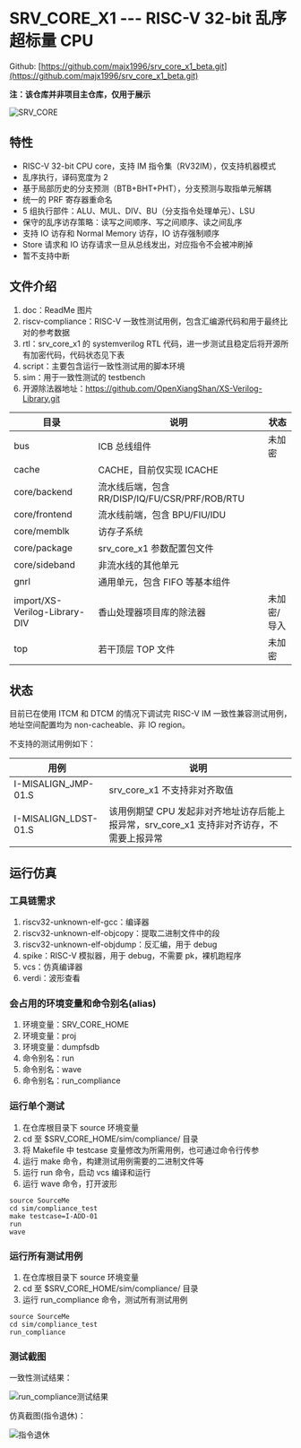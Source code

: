 # SRV_CORE_X1 --- RISC-V 32-bit 乱序超标量 CPU

Github: [https://github.com/majx1996/srv_core_x1_beta.git](https://github.com/majx1996/srv_core_x1_beta.git)

**注：该仓库并非项目主仓库，仅用于展示**

![SRV_CORE](doc/srv_core.png)

## 特性
* RISC-V 32-bit CPU core，支持 IM 指令集（RV32IM），仅支持机器模式
* 乱序执行，译码宽度为 2
* 基于局部历史的分支预测（BTB+BHT+PHT），分支预测与取指单元解耦
* 统一的 PRF 寄存器重命名
* 5 组执行部件：ALU、MUL、DIV、BU（分支指令处理单元）、LSU
* 保守的乱序访存策略：读写之间顺序、写之间顺序、读之间乱序
* 支持 IO 访存和 Normal Memory 访存，IO 访存强制顺序
* Store 请求和 IO 访存请求一旦从总线发出，对应指令不会被冲刷掉
* 暂不支持中断

## 文件介绍
1. doc：ReadMe 图片
2. riscv-compliance：RISC-V 一致性测试用例，包含汇编源代码和用于最终比对的参考数据
3. rtl：srv_core_x1 的 systemverilog RTL 代码，进一步测试且稳定后将开源所有加密代码，代码状态见下表
4. script：主要包含运行一致性测试用的脚本环境
5. sim：用于一致性测试的 testbench
6. 开源除法器地址：https://github.com/OpenXiangShan/XS-Verilog-Library.git

| 目录                          | 说明                                           | 状态        |
| ----------------------------- | ---------------------------------------------- | ----------- |
| bus                           | ICB 总线组件                                   | 未加密      |
| cache                         | CACHE，目前仅实现 ICACHE                       |             |
| core/backend                  | 流水线后端，包含 RR/DISP/IQ/FU/CSR/PRF/ROB/RTU |             |
| core/frontend                 | 流水线前端，包含 BPU/FIU/IDU                   |             |
| core/memblk                   | 访存子系统                                     |             |
| core/package                  | srv_core_x1 参数配置包文件                     |             |
| core/sideband                 | 非流水线的其他单元                             |             |
| gnrl                          | 通用单元，包含 FIFO 等基本组件                 |             |
| import/XS-Verilog-Library-DIV | 香山处理器项目库的除法器                       | 未加密/导入 |
| top                           | 若干顶层 TOP 文件                              | 未加密      |

## 状态

目前已在使用 ITCM 和 DTCM 的情况下调试完 RISC-V IM 一致性兼容测试用例，地址空间配置均为 non-cacheable、非 IO region。

不支持的测试用例如下：

| 用例                 | 说明                                                         |
| -------------------- | ------------------------------------------------------------ |
| I-MISALIGN_JMP-01.S  | srv_core_x1 不支持非对齐取值                                 |
| I-MISALIGN_LDST-01.S | 该用例期望 CPU 发起非对齐地址访存后能上报异常，srv_core_x1 支持非对齐访存，不需要上报异常 |

## 运行仿真

### 工具链需求

1. riscv32-unknown-elf-gcc：编译器
2. riscv32-unknown-elf-objcopy：提取二进制文件中的段
3. riscv32-unknown-elf-objdump：反汇编，用于 debug
4. spike：RISC-V 模拟器，用于 debug，不需要 pk，裸机跑程序
5. vcs：仿真编译器
6. verdi：波形查看

### 会占用的环境变量和命令别名(alias)

1. 环境变量：SRV_CORE_HOME
2. 环境变量：proj
3. 环境变量：dumpfsdb
4. 命令别名：run
5. 命令别名：wave
6. 命令别名：run_compliance

### 运行单个测试

1. 在仓库根目录下 source 环境变量
2. cd 至 $SRV_CORE_HOME/sim/compliance/ 目录
3. 将 Makefile 中 testcase 变量修改为所需用例，也可通过命令行传参
4. 运行 make 命令，构建测试用例需要的二进制文件等
5. 运行 run 命令，启动 vcs 编译和运行
6. 运行 wave 命令，打开波形

```
source SourceMe
cd sim/compliance_test
make testcase=I-ADD-01
run
wave
```

### 运行所有测试用例

1. 在仓库根目录下 source 环境变量
2. cd 至 $SRV_CORE_HOME/sim/compliance/ 目录
3. 运行 run_compliance 命令，测试所有测试用例

```
source SourceMe
cd sim/compliance_test
run_compliance
```

### 测试截图

一致性测试结果：

![run_compliance测试结果](doc/run_compliance.png)



仿真截图(指令退休)：

![指令退休](doc/retire.png)
